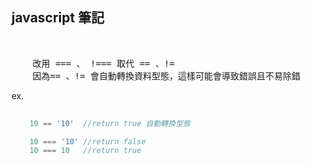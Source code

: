 ## javascript 筆記
<br/>
<pre>
	改用 === 、 !=== 取代 == 、!=
	因為== 、!= 會自動轉換資料型態，這樣可能會導致錯誤且不易除錯
</pre>
ex.

```javascript
	
	10 == '10'  //return true 自動轉換型態

	10 === '10' //return false
	10 === 10	//return true

```

